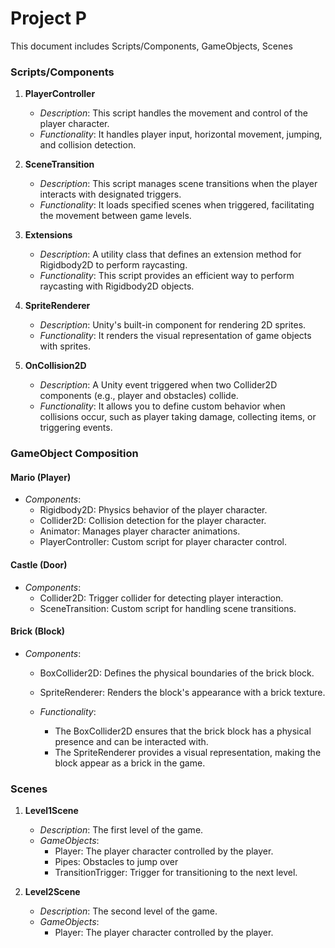 # Project P

This document includes Scripts/Components, GameObjects, Scenes

### Scripts/Components

1. **PlayerController**

   - *Description*: This script handles the movement and control of the player character.
   - *Functionality*: It handles player input, horizontal movement, jumping, and collision detection.

2. **SceneTransition**

   - *Description*: This script manages scene transitions when the player interacts with designated triggers.
   - *Functionality*: It loads specified scenes when triggered, facilitating the movement between game levels.

3. **Extensions**

   - *Description*: A utility class that defines an extension method for Rigidbody2D to perform raycasting.
   - *Functionality*: This script provides an efficient way to perform raycasting with Rigidbody2D objects.

4. **SpriteRenderer**

   - *Description*: Unity's built-in component for rendering 2D sprites.
   - *Functionality*: It renders the visual representation of game objects with sprites.

5. **OnCollision2D**

   - *Description*: A Unity event triggered when two Collider2D components (e.g., player and obstacles) collide.
   - *Functionality*: It allows you to define custom behavior when collisions occur, such as player taking damage, collecting items, or triggering events.


### GameObject Composition

#### Mario (Player)

- *Components*:
  - Rigidbody2D: Physics behavior of the player character.
  - Collider2D: Collision detection for the player character.
  - Animator: Manages player character animations.
  - PlayerController: Custom script for player character control.

#### Castle (Door)

- *Components*:
  - Collider2D: Trigger collider for detecting player interaction.
  - SceneTransition: Custom script for handling scene transitions.
 
#### Brick (Block)

- *Components*:
  - BoxCollider2D: Defines the physical boundaries of the brick block.
  - SpriteRenderer: Renders the block's appearance with a brick texture.
  
  - *Functionality*:
    - The BoxCollider2D ensures that the brick block has a physical presence and can be interacted with.
    - The SpriteRenderer provides a visual representation, making the block appear as a brick in the game.

### Scenes

1. **Level1Scene**

   - *Description*: The first level of the game.
   - *GameObjects*:
     - Player: The player character controlled by the player.
     - Pipes: Obstacles to jump over
     - TransitionTrigger: Trigger for transitioning to the next level.

2. **Level2Scene**

   - *Description*: The second level of the game.
   - *GameObjects*:
     - Player: The player character controlled by the player.
